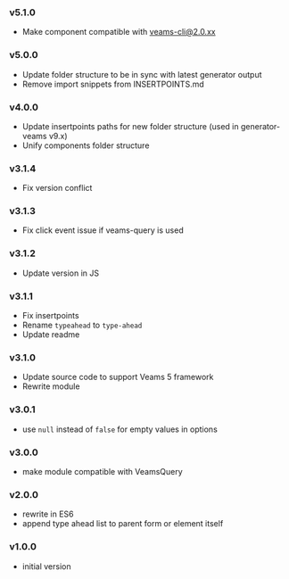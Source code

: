 ### v5.1.0
- Make component compatible with veams-cli@2.0.xx

### v5.0.0
- Update folder structure to be in sync with latest generator output
- Remove import snippets from INSERTPOINTS.md

### v4.0.0
- Update insertpoints paths for new folder structure (used in generator-veams v9.x)
- Unify components folder structure

### v3.1.4
- Fix version conflict

### v3.1.3
- Fix click event issue if veams-query is used

### v3.1.2
- Update version in JS

### v3.1.1
- Fix insertpoints
- Rename `typeahead` to `type-ahead`
- Update readme

### v3.1.0
- Update source code to support Veams 5 framework
- Rewrite module

### v3.0.1
- use `null` instead of `false` for empty values in options

### v3.0.0
- make module compatible with VeamsQuery

### v2.0.0
- rewrite in ES6
- append type ahead list to parent form or element itself

### v1.0.0
- initial version
